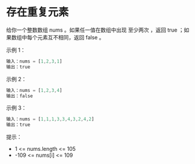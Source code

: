 # 存在重复元素

给你一个整数数组 nums 。如果任一值在数组中出现 至少两次 ，返回 true ；如果数组中每个元素互不相同，返回 false 。

示例 1：

```js
输入：nums = [1,2,3,1]
输出：true
```

示例 2：

```js
输入：nums = [1,2,3,4]
输出：false
```

示例 3：

```js
输入：nums = [1,1,1,3,3,4,3,2,4,2]
输出：true
```

提示：

- 1 <= nums.length <= 105
- -109 <= nums[i] <= 109
